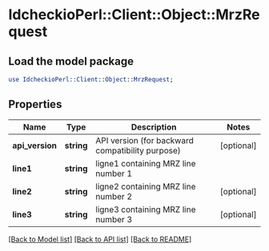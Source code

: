# IdcheckioPerl::Client::Object::MrzRequest

## Load the model package
```perl
use IdcheckioPerl::Client::Object::MrzRequest;
```

## Properties
Name | Type | Description | Notes
------------ | ------------- | ------------- | -------------
**api_version** | **string** | API version (for backward compatibility purpose) | [optional] 
**line1** | **string** | ligne1 containing MRZ line number 1 | 
**line2** | **string** | ligne2 containing MRZ line number 2 | [optional] 
**line3** | **string** | ligne3 containing MRZ line number 3 | [optional] 

[[Back to Model list]](../README.md#documentation-for-models) [[Back to API list]](../README.md#documentation-for-api-endpoints) [[Back to README]](../README.md)


